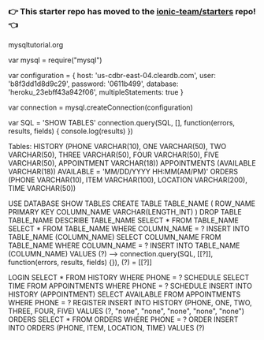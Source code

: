 ### :point_right: This starter repo has moved to the [ionic-team/starters](https://github.com/ionic-team/starters/tree/master/ionic1/official/blank) repo! :point_left:

mysqltutorial.org

var mysql = require("mysql")

var configuration = {
	host: 'us-cdbr-east-04.cleardb.com',
	user: 'b8f3dd1d8d9c29',
	password: '0611b499',
	database: 'heroku_23ebff43a942f06',
	multipleStatements: true
}

var connection = mysql.createConnection(configuration)

var SQL = 'SHOW TABLES'
connection.query(SQL, [], function(errors, results, fields) { console.log(results) })

Tables:
	HISTORY (PHONE VARCHAR(10), ONE VARCHAR(50), TWO VARCHAR(50), THREE VARCHAR(50), FOUR VARCHAR(50), FIVE VARCHAR(50), APPOINTMENT VARCHAR(18))
	APPOINTMENTS (AVAILABLE VARCHAR(18))
		AVAILABLE = 'MM/DD/YYYY HH:MM(AM/PM)'
	ORDERS (PHONE VARCHAR(10), ITEM VARCHAR(100), LOCATION VARCHAR(200), TIME VARCHAR(50))

USE DATABASE
SHOW TABLES
CREATE TABLE TABLE_NAME (
    ROW_NAME PRIMARY KEY
    COLUMN_NAME VARCHAR(LENGTH_INT)
)
DROP TABLE TABLE_NAME
DESCRIBE TABLE_NAME
SELECT * FROM TABLE_NAME
SELECT * FROM TABLE_NAME WHERE COLUMN_NAME = ?
INSERT INTO TABLE_NAME (COLUMN_NAME) SELECT COLUMN_NAME FROM TABLE_NAME WHERE COLUMN_NAME = ?
INSERT INTO TABLE_NAME (COLUMN_NAME) VALUES (?) --> connection.query(SQL, [[?]], function(errors, results, fields) {}), (?) = [[?]]

LOGIN     SELECT * FROM HISTORY WHERE PHONE = ?
SCHEDULE  SELECT TIME FROM APPOINTMENTS WHERE PHONE = ?
SCHEDULE  INSERT INTO HISTORY (APPOINTMENT) SELECT AVAILABLE FROM APPOINTMENTS WHERE PHONE = ?
REGISTER  INSERT INTO HISTORY (PHONE, ONE, TWO, THREE, FOUR, FIVE) VALUES (?, "none", "none", "none", "none", "none")
ORDERS    SELECT * FROM ORDERS WHERE PHONE = ?
ORDER     INSERT INTO ORDERS (PHONE, ITEM, LOCATION, TIME) VALUES (?)
